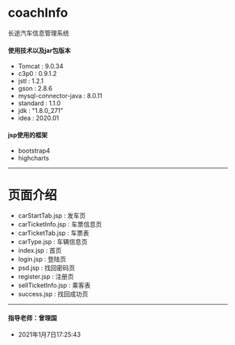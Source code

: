 # coachInfo
长途汽车信息管理系统
####  使用技术以及jar包版本
- Tomcat : 9.0.34
- c3p0 : 0.9.1.2
- jstl : 1.2.1
- gson : 2.8.6
- mysql-connector-java : 8.0.11
- standard : 1.1.0
- jdk : "1.8.0_271"
- idea : 2020.01
#### jsp使用的框架
- bootstrap4
- highcharts
----
#  页面介绍
- carStartTab.jsp    : 发车页
- carTicketInfo.jsp  : 车票信息页
- carTicketTab.jsp   : 车票表
- carType.jsp        : 车辆信息页
- index.jsp          : 首页
- login.jsp          : 登陆页
- psd.jsp            : 找回密码页
- register.jsp       : 注册页
- sellTicketInfo.jsp : 乘客表
- success.jsp        : 找回成功页
----
####  指导老师：曾理国
- 2021年1月7日17:25:43